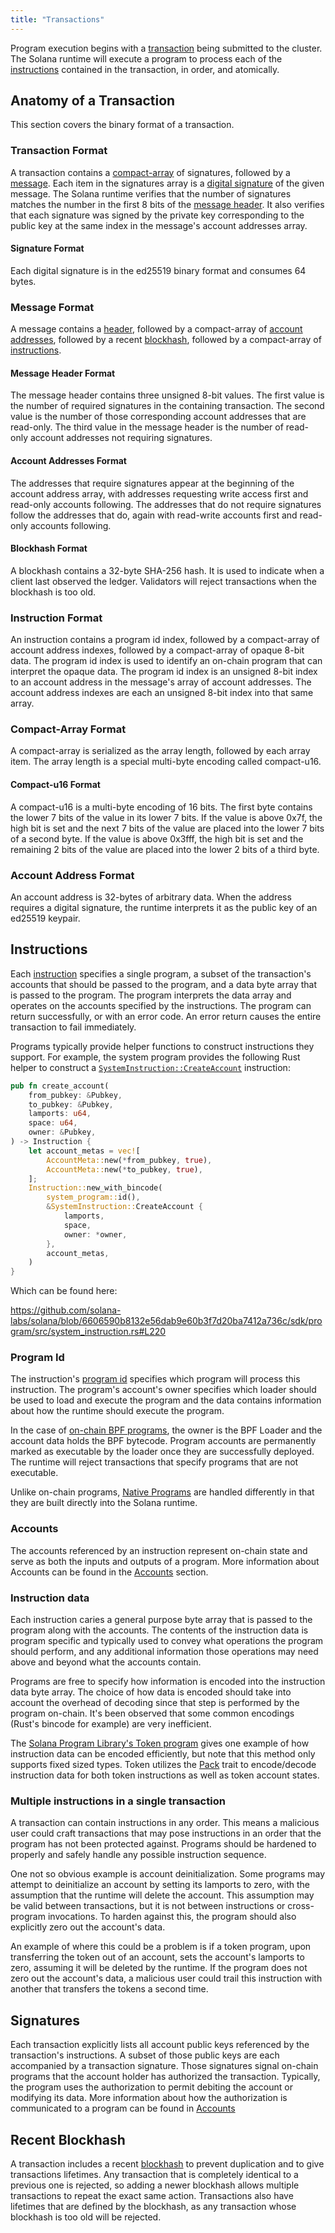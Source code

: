 ```yaml
---
title: "Transactions"
---
```


Program execution begins with a [transaction](terminology.md#transaction) being submitted to the cluster. The Solana runtime will execute a program to process each of the [instructions](terminology.md#instruction) contained in the transaction, in order, and atomically.

## Anatomy of a Transaction

This section covers the binary format of a transaction.

### Transaction Format

A transaction contains a [compact-array](#compact-array-format) of signatures, followed by a [message](#message-format). Each item in the signatures array is a [digital signature](#signature-format) of the given message. The Solana runtime verifies that the number of signatures matches the number in the first 8 bits of the [message header](#message-header-format). It also verifies that each signature was signed by the private key corresponding to the public key at the same index in the message's account addresses array.

#### Signature Format

Each digital signature is in the ed25519 binary format and consumes 64 bytes.

### Message Format

A message contains a [header](#message-header-format), followed by a compact-array of [account addresses](#account-addresses-format), followed by a recent [blockhash](#blockhash-format), followed by a compact-array of [instructions](#instruction-format).

#### Message Header Format

The message header contains three unsigned 8-bit values. The first value is the number of required signatures in the containing transaction. The second value is the number of those corresponding account addresses that are read-only. The third value in the message header is the number of read-only account addresses not requiring signatures.

#### Account Addresses Format

The addresses that require signatures appear at the beginning of the account address array, with addresses requesting write access first and read-only accounts following. The addresses that do not require signatures follow the addresses that do, again with read-write accounts first and read-only accounts following.

#### Blockhash Format

A blockhash contains a 32-byte SHA-256 hash. It is used to indicate when a client last observed the ledger. Validators will reject transactions when the blockhash is too old.

### Instruction Format

An instruction contains a program id index, followed by a compact-array of account address indexes, followed by a compact-array of opaque 8-bit data. The program id index is used to identify an on-chain program that can interpret the opaque data. The program id index is an unsigned 8-bit index to an account address in the message's array of account addresses. The account address indexes are each an unsigned 8-bit index into that same array.

### Compact-Array Format

A compact-array is serialized as the array length, followed by each array item. The array length is a special multi-byte encoding called compact-u16.

#### Compact-u16 Format

A compact-u16 is a multi-byte encoding of 16 bits. The first byte contains the lower 7 bits of the value in its lower 7 bits. If the value is above 0x7f, the high bit is set and the next 7 bits of the value are placed into the lower 7 bits of a second byte. If the value is above 0x3fff, the high bit is set and the remaining 2 bits of the value are placed into the lower 2 bits of a third byte.

### Account Address Format

An account address is 32-bytes of arbitrary data. When the address requires a digital signature, the runtime interprets it as the public key of an ed25519 keypair.

## Instructions

Each [instruction](terminology.md#instruction) specifies a single program, a subset of the transaction's accounts that should be passed to the program, and a data byte array that is passed to the program. The program interprets the data array and operates on the accounts specified by the instructions. The program can return successfully, or with an error code. An error return causes the entire transaction to fail immediately.

Programs typically provide helper functions to construct instructions they support. For example, the system program provides the following Rust helper to construct a [`SystemInstruction::CreateAccount`](https://github.com/solana-labs/solana/blob/6606590b8132e56dab9e60b3f7d20ba7412a736c/sdk/program/src/system_instruction.rs#L63) instruction:

```rust
pub fn create_account(
    from_pubkey: &Pubkey,
    to_pubkey: &Pubkey,
    lamports: u64,
    space: u64,
    owner: &Pubkey,
) -> Instruction {
    let account_metas = vec![
        AccountMeta::new(*from_pubkey, true),
        AccountMeta::new(*to_pubkey, true),
    ];
    Instruction::new_with_bincode(
        system_program::id(),
        &SystemInstruction::CreateAccount {
            lamports,
            space,
            owner: *owner,
        },
        account_metas,
    )
}
```

Which can be found here:

https://github.com/solana-labs/solana/blob/6606590b8132e56dab9e60b3f7d20ba7412a736c/sdk/program/src/system_instruction.rs#L220

### Program Id

The instruction's [program id](terminology.md#program-id) specifies which program will process this instruction. The program's account's owner specifies which loader should be used to load and execute the program and the data contains information about how the runtime should execute the program.

In the case of [on-chain BPF programs](developing/on-chain-programs/overview.md), the owner is the BPF Loader and the account data holds the BPF bytecode. Program accounts are permanently marked as executable by the loader once they are successfully deployed. The runtime will reject transactions that specify programs that are not executable.

Unlike on-chain programs, [Native Programs](developing/runtime-facilities/programs) are handled differently in that they are built directly into the Solana runtime.

### Accounts

The accounts referenced by an instruction represent on-chain state and serve as both the inputs and outputs of a program. More information about Accounts can be found in the [Accounts](accounts.md) section.

### Instruction data

Each instruction caries a general purpose byte array that is passed to the program along with the accounts. The contents of the instruction data is program specific and typically used to convey what operations the program should perform, and any additional information those operations may need above and beyond what the accounts contain.

Programs are free to specify how information is encoded into the instruction data byte array. The choice of how data is encoded should take into account the overhead of decoding since that step is performed by the program on-chain. It's been observed that some common encodings (Rust's bincode for example) are very inefficient.

The [Solana Program Library's Token program](https://github.com/solana-labs/solana-program-library/tree/master/token) gives one example of how instruction data can be encoded efficiently, but note that this method only supports fixed sized types. Token utilizes the [Pack](https://github.com/solana-labs/solana/blob/master/sdk/program/src/program_pack.rs) trait to encode/decode instruction data for both token instructions as well as token account states.

### Multiple instructions in a single transaction

A transaction can contain instructions in any order. This means a malicious user could craft transactions that may pose instructions in an order that the program has not been protected against. Programs should be hardened to properly and safely handle any possible instruction sequence.

One not so obvious example is account deinitialization. Some programs may attempt to deinitialize an account by setting its lamports to zero, with the assumption that the runtime will delete the account. This assumption may be valid between transactions, but it is not between instructions or cross-program invocations. To harden against this, the program should also explicitly zero out the account's data.

An example of where this could be a problem is if a token program, upon transferring the token out of an account, sets the account's lamports to zero, assuming it will be deleted by the runtime. If the program does not zero out the account's data, a malicious user could trail this instruction with another that transfers the tokens a second time.

## Signatures

Each transaction explicitly lists all account public keys referenced by the transaction's instructions. A subset of those public keys are each accompanied by a transaction signature. Those signatures signal on-chain programs that the account holder has authorized the transaction. Typically, the program uses the authorization to permit debiting the account or modifying its data. More information about how the authorization is communicated to a program can be found in [Accounts](accounts.md#signers)

## Recent Blockhash

A transaction includes a recent [blockhash](terminology.md#blockhash) to prevent duplication and to give transactions lifetimes. Any transaction that is completely identical to a previous one is rejected, so adding a newer blockhash allows multiple transactions to repeat the exact same action. Transactions also have lifetimes that are defined by the blockhash, as any transaction whose blockhash is too old will be rejected.
